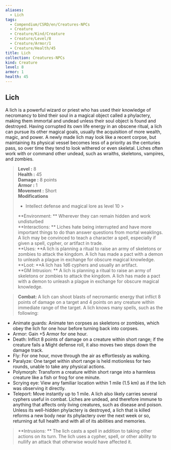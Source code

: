 ```yaml
---
aliases:
  - Lich
tags:
  - Compendium/CSRD/en/Creatures-NPCs
  - Creature
  - Creature/Kind/Creature
  - Creature/Level/8
  - Creature/Armor/1
  - Creature/Health/45
title: Lich
collection: Creatures-NPCs
kind: Creature
level: 8
armor: 1
health: 45
---
```

## Lich  
A lich is a powerful wizard or priest who has used their knowledge of necromancy to bind their soul in a magical object called a phylactery, making them immortal and undead unless their soul object is found and destroyed. Having corrupted its own life energy in an obscene ritual, a lich can pursue its other magical goals, usually the acquisition of more wealth, magic, and power. A newly made lich may look like a recent corpse, but maintaining its physical vessel becomes less of a priority as the centuries pass, so over time they tend to look withered or even skeletal. Liches often work with or command other undead, such as wraiths, skeletons, vampires, and zombies.  

  
> **Level :** 8  
> **Health :** 45  
> **Damage :** 8 points  
> **Armor :** 1  
> **Movement :** Short  
> **Modifications**  
>- Intellect defense and magical lore as level 10 >
>  
> **Environment: ** Wherever they can remain hidden and work undisturbed  
> **Interactions: ** Liches hate being interrupted and have more important things to do than answer questions from mortal weaklings. A lich may be convinced to teach a character a spell, especially if given a spell, cypher, or artifact in trade.  
> **Uses: **A lich is planning a ritual to raise an army of skeletons or zombies to attack the kingdom. A lich has made a pact with a demon to unleash a plague in exchange for obscure magical knowledge.  
> **Loot: **A lich has 1d6 cyphers and usually an artifact.  
> **GM Intrusion: ** A lich is planning a ritual to raise an army of skeletons or zombies to attack the kingdom. A lich has made a pact with a demon to unleash a plague in exchange for obscure magical knowledge.  

> **Combat:** 
> A lich can shoot blasts of necromantic energy that inflict 8 points of damage on a target and 4 points on any creature within immediate range of the target. A lich knows many spells, such as the following:
* Animate guards: Animate ten corpses as skeletons or zombies, which obey the lich for one hour before turning back into corpses.
* Armor: Gain +5 Armor for one hour. 
* Death: Inflict 8 points of damage on a creature within short range; if the creature fails a Might defense roll, it also moves two steps down the damage track. 
* Fly: For one hour, move through the air as effortlessly as walking. 
* Paralyze: One target within short range is held motionless for two rounds, unable to take any physical actions. 
* Polymorph: Transform a creature within short range into a harmless creature like a fish or frog for one minute. 
* Scrying eye: View any familiar location within 1 mile (1.5 km) as if the lich was observing it directly. 
* Teleport: Move instantly up to 1 mile. A lich also likely carries several cyphers useful in combat. Liches are undead, and therefore immune to anything that affects only living creatures, such as disease and poison. Unless its well-hidden phylactery is destroyed, a lich that is killed reforms a new body near its phylactery over the next week or so, returning at full health and with all of its abilities and memories.  
  

> **Intrusions: ** 
> The lich casts a spell in addition to taking other actions on its turn. The lich uses a cypher, spell, or other ability to nullify an attack that otherwise would have affected it.  
